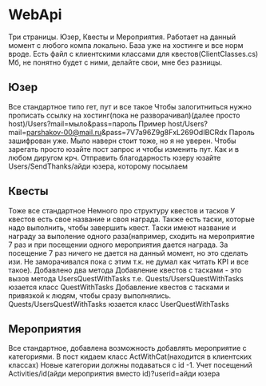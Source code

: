 # WebApi
Три страницы. Юзер, Квесты и Мероприятия.
Работает на данный момент с любого компа локально.
База уже на хостинге и все норм вроде.
Есть файл с клиентскими классами для квестов(ClientClasses.cs)
Мб, не понятно будет с ними, делайте свои, мне без разницы.
## Юзер
Все стандартное типо гет, пут и все такое
Чтобы залогитниться нужно прописать ссылку на хостинг(пока не разворачивал)(далее просто host)/Users?mail=мыло&pass=пароль
Пример
host/Users?mail=parshakov-00@mail.ru&pass=7V7a96Z9g8FxL269OdIBCRdx
Пароль зашифрован уже. Мыло наверн стоит тоже, но я не уверен.
Чтобы зарегать просто юзайте пост запрос и чтобы изменить пут. Как и в любом диругом крч.
Отправить благодарность юзеру юзайте Users/SendThanks/айди юзера, которому посылаем
## Квесты
Тоже все стандартное
Немного про структуру квестов и тасков
У квестов есть свое название и своя награда. Также есть таски, которые надо выполнить, чтобы завершить квест. Таски имеют название и награду за выполение одного раза(например, сходить на мероприятие 7 раз и при посещении одного мероприятия дается награда. За посещение 7 раз ничего не дается на данный момент, но это сделать изи. Не заморачивался пока с этим т.к. не думал как читать KPI и все такое).
Добавлено два метода
Добавление квестов с тасками - это вызов метода UsersQuestWithTasks т.е. Quests/UsersQuestWithTasks юзается класс QuestWithTasks
Добавление квестов с тасками и привязкой к людям, чтобы сразу выполнялись. Quests/UsersQuestWithTasks юзается класс UserQuestWithTasks
## Мероприятия
Все стандартное, добавлена возможность добавлять мероприятие с категориями.
В пост кидаем класс ActWithCat(находится в клиентских классах)
Новые категории должны подаваться с id -1.
Учет посещений Activities/id(айди мероприятия вместо id)?userid=айди юзера
